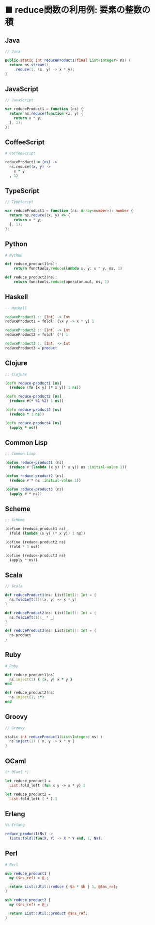 ■ reduce関数の利用例: 要素の整数の積
==============================
## Java
```java
// Java

public static int reduceProduct1(final List<Integer> ns) {
  return ns.stream()
    .reduce(1, (x, y) -> x * y);
}
```


## JavaScript
```javascript
// JavaScript

var reduceProduct1 = function (ns) {
  return ns.reduce(function (x, y) {
    return x * y;
  }, 1);
};
```


## CoffeeScript
```coffeescript
# CoffeeScript

reduceProduct1 = (ns) ->
  ns.reduce((x, y) ->
    x * y
  , 1)
```


## TypeScript
```typescript
// TypeScript

var reduceProduct1 = function (ns: Array<number>): number {
  return ns.reduce((x, y) => {
    return x * y;
  }, 1);
};
```


## Python
```python
# Python

def reduce_product1(ns):
    return functools.reduce(lambda x, y: x * y, ns, 1)

def reduce_product2(ns):
    return functools.reduce(operator.mul, ns, 1)
```


## Haskell
```haskell
-- Haskell

reduceProduct1 :: [Int] -> Int
reduceProduct1 = foldl' (\x y -> x * y) 1

reduceProduct2 :: [Int] -> Int
reduceProduct2 = foldl' (*) 1

reduceProduct3 :: [Int] -> Int
reduceProduct3 = product
```


## Clojure
```clojure
;; Clojure

(defn reduce-product1 [ns]
  (reduce (fn [x y] (* x y)) 1 ns))

(defn reduce-product2 [ns]
  (reduce #(* %1 %2) 1 ns))

(defn reduce-product3 [ns]
  (reduce * 1 ns))

(defn reduce-product4 [ns]
  (apply * ns))
```


## Common Lisp
```lisp
;; Common Lisp

(defun reduce-product1 (ns)
  (reduce #'(lambda (x y) (* x y)) ns :initial-value 1))

(defun reduce-product2 (ns)
  (reduce #'* ns :initial-value 1))

(defun reduce-product3 (ns)
  (apply #'* ns))
```


## Scheme
```scheme
;; Scheme

(define (reduce-product1 ns)
  (fold (lambda (x y) (* x y)) 1 ns))

(define (reduce-product2 ns)
  (fold * 1 ns))

(define (reduce-product3 ns)
  (apply * ns))
```


## Scala
```scala
// Scala

def reduceProduct1(ns: List[Int]): Int = {
  ns.foldLeft(1)((x, y) => x * y)
}

def reduceProduct2(ns: List[Int]): Int = {
  ns.foldLeft(1)(_ * _)
}

def reduceProduct3(ns: List[Int]): Int = {
  ns.product
}
```


## Ruby
```ruby
# Ruby

def reduce_product1(ns)
  ns.inject(1) { |x, y| x * y }
end

def reduce_product2(ns)
  ns.inject(1, :*)
end
```


## Groovy
```groovy
// Groovy

static int reduceProduct1(List<Integer> ns) {
  ns.inject(1) { x, y -> x * y }
}
```


## OCaml
```ocaml
(* OCaml *)

let reduce_product1 =
  List.fold_left (fun x y -> x * y) 1

let reduce_product2 =
  List.fold_left ( * ) 1
```


## Erlang
```erlang
%% Erlang

reduce_product1(Ns) ->
  lists:foldl(fun(X, Y) -> X * Y end, 1, Ns).
```


## Perl
```perl
# Perl

sub reduce_product1 {
  my ($ns_ref) = @_;

  return List::Util::reduce { $a * $b } 1, @$ns_ref;
}

sub reduce_product2 {
  my ($ns_ref) = @_;

  return List::Util::product @$ns_ref;
}
```
